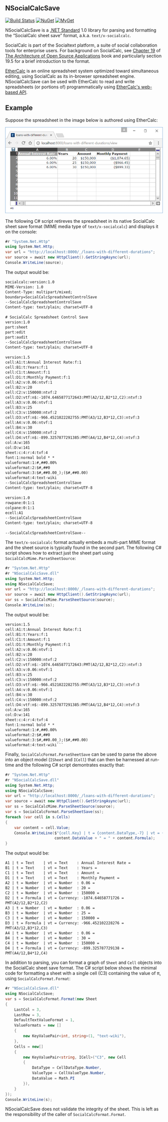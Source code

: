 ## NSocialCalcSave

[![Build Status][build-badge]][builds]
[![NuGet][nuget-badge]][nuget-pkg]
[![MyGet][myget-badge]][edge-pkgs]

NSocialCalcSave is a [.NET Standard][netstd] 1.0 library for parsing and
formatting the &ldquo;SocialCalc sheet save&rdquo; format,
a.k.a. `text/x-socialcalc`.

SocialCalc is part of the Socialtext platform, a suite of social collaboration
tools for enterprise users. For background on SocialCalc, see [Chapter
19][aosa-19] of [The Architecture of Open Source Applications][aosa] book and
particularly section 19.5 for a brief introduction to the format.

[EtherCalc](https://ethercalc.net/) is an online spreadsheet system optimized
toward simultaneous editing, using SocialCalc as its in-browser spreadsheet
engine. NSocialCalcSave can be used with EtherCalc to read and write
spreadsheets (or portions of) programmatically using [EtherCalc's
web-based API][ethercalc-api].

## Example

Suppose the spreadsheet in the image below is authored using EtherCalc:

![x](doc/ether-calc-loan-eg.png)

The following C# script retireves the spreadsheet in its native SocialCalc
sheet save format (MIME media type of `text/x-socialcalc`) and displays it
on the console:

```c#
#r "System.Net.Http"
using System.Net.Http;
var url = "http://localhost:8000/_/loans-with-different-durations";
var source = await new HttpClient().GetStringAsync(url);
Console.WriteLine(source);
```

The output would be:

```
socialcalc:version:1.0
MIME-Version: 1.0
Content-Type: multipart/mixed; boundary=SocialCalcSpreadsheetControlSave
--SocialCalcSpreadsheetControlSave
Content-type: text/plain; charset=UTF-8

# SocialCalc Spreadsheet Control Save
version:1.0
part:sheet
part:edit
part:audit
--SocialCalcSpreadsheetControlSave
Content-type: text/plain; charset=UTF-8

version:1.5
cell:A1:t:Annual Interest Rate:f:1
cell:B1:t:Years:f:1
cell:C1:t:Amount:f:1
cell:D1:t:Monthly Payment:f:1
cell:A2:v:0.06:ntvf:1
cell:B2:v:20
cell:C2:v:150000:ntvf:2
cell:D2:vtf:n$:-1074.6465877172643:PMT(A2/12,B2*12,C2):ntvf:3
cell:A3:v:0.06:ntvf:1
cell:B3:v:25
cell:C3:v:150000:ntvf:2
cell:D3:vtf:n$:-966.4521022282755:PMT(A3/12,B3*12,C3):ntvf:3
cell:A4:v:0.06:ntvf:1
cell:B4:v:30
cell:C4:v:150000:ntvf:2
cell:D4:vtf:n$:-899.3257877291385:PMT(A4/12,B4*12,C4):ntvf:3
col:A:w:165
col:D:w:141
sheet:c:4:r:4:tvf:4
font:1:normal bold * *
valueformat:1:#,##0.00%
valueformat:2:$#,##0
valueformat:3:$#,##0.00_);($#,##0.00)
valueformat:4:text-wiki
--SocialCalcSpreadsheetControlSave
Content-type: text/plain; charset=UTF-8

version:1.0
rowpane:0:1:1
colpane:0:1:1
ecell:A1
--SocialCalcSpreadsheetControlSave
Content-type: text/plain; charset=UTF-8

--SocialCalcSpreadsheetControlSave--
```

The `text/x-socialcalc` format actually embeds a multi-part MIME format and
the sheet source is typically found in the second part. The following C#
script shows how to extract just the sheet part using
`SocialCalcMime.ParseSheetSource`:

```c#
#r "System.Net.Http"
#r "NSocialCalcSave.dll"
using System.Net.Http;
using NSocialCalcSave;
var url = "http://localhost:8000/_/loans-with-different-durations";
var source = await new HttpClient().GetStringAsync(url);
var ss = SocialCalcMime.ParseSheetSource(source);
Console.WriteLine(ss);
```

The output would be:

```
version:1.5
cell:A1:t:Annual Interest Rate:f:1
cell:B1:t:Years:f:1
cell:C1:t:Amount:f:1
cell:D1:t:Monthly Payment:f:1
cell:A2:v:0.06:ntvf:1
cell:B2:v:20
cell:C2:v:150000:ntvf:2
cell:D2:vtf:n$:-1074.6465877172643:PMT(A2/12,B2*12,C2):ntvf:3
cell:A3:v:0.06:ntvf:1
cell:B3:v:25
cell:C3:v:150000:ntvf:2
cell:D3:vtf:n$:-966.4521022282755:PMT(A3/12,B3*12,C3):ntvf:3
cell:A4:v:0.06:ntvf:1
cell:B4:v:30
cell:C4:v:150000:ntvf:2
cell:D4:vtf:n$:-899.3257877291385:PMT(A4/12,B4*12,C4):ntvf:3
col:A:w:165
col:D:w:141
sheet:c:4:r:4:tvf:4
font:1:normal bold * *
valueformat:1:#,##0.00%
valueformat:2:$#,##0
valueformat:3:$#,##0.00_);($#,##0.00)
valueformat:4:text-wiki```
```

Finally, `SocialCalcFormat.ParseSheetSave` can be used to parse the above
into an object model (`ISheet` and `ICell`) that can then be harnessed at
run-time and the following C# script demontrates exactly that:

```c#
#r "System.Net.Http"
#r "NSocialCalcSave.dll"
using System.Net.Http;
using NSocialCalcSave;
var url = "http://localhost:8000/_/loans-with-different-durations";
var source = await new HttpClient().GetStringAsync(url);
var ss = SocialCalcMime.ParseSheetSource(source);
var s = SocialCalcFormat.ParseSheetSave(ss);
foreach (var cell in s.Cells)
{
    var content = cell.Value;
    Console.WriteLine($"{cell.Key} | t = {content.DataType,-7} | vt = {content.ValueType,-8}): " +
                      content.DataValue + " = " + content.Formula);
}
```

The output would be:

```
A1 | t = Text    | vt = Text    : Annual Interest Rate =
B1 | t = Text    | vt = Text    : Years =
C1 | t = Text    | vt = Text    : Amount =
D1 | t = Text    | vt = Text    : Monthly Payment =
A2 | t = Number  | vt = Number  : 0.06 =
B2 | t = Number  | vt = Number  : 20 =
C2 | t = Number  | vt = Number  : 150000 =
D2 | t = Formula | vt = Currency: -1074.64658771726 = PMT(A2/12,B2*12,C2)
A3 | t = Number  | vt = Number  : 0.06 =
B3 | t = Number  | vt = Number  : 25 =
C3 | t = Number  | vt = Number  : 150000 =
D3 | t = Formula | vt = Currency: -966.452102228276 = PMT(A3/12,B3*12,C3)
A4 | t = Number  | vt = Number  : 0.06 =
B4 | t = Number  | vt = Number  : 30 =
C4 | t = Number  | vt = Number  : 150000 =
D4 | t = Formula | vt = Currency: -899.325787729138 = PMT(A4/12,B4*12,C4)
```

In addition to parsing, you can format a graph of `Sheet` and `Cell` objects
into the SocialCalc sheet save format. The C# script below shows the minimal
code for formatting a sheet with a single cell (C3) containing the value of
&pi;, using `SocialCalcFormat.Format`:

```c#
#r "NSocialCalcSave.dll"
using NSocialCalcSave;
var s = SocialCalcFormat.Format(new Sheet
{
    LastCol = 3,
    LastRow = 3,
    DefaultTextValueFormat = 1,
    ValueFormats = new []
    {
        new KeyValuePair<int, string>(1, "text-wiki"),
    },
    Cells = new[]
    {
        new KeyValuePair<string, ICell>("C3", new Cell
        {
            DataType = CellDataType.Number,
            ValueType = CellValueType.Number,
            DataValue = Math.PI
        }),
    }
});
Console.WriteLine(s);
```

NSocialCalcSave does not validate the integrity of the sheet. This is left as
the responsibility of the caller of `SocialCalcFormat.Format`.


[builds]: https://ci.appveyor.com/project/raboof/nsocialcalcsave
[build-badge]: https://img.shields.io/appveyor/ci/raboof/nsocialcalcsave.svg
[myget-badge]: https://img.shields.io/myget/raboof/v/NSocialCalcSave.svg?label=myget
[edge-pkgs]: https://www.myget.org/feed/raboof/package/nuget/NSocialCalcSave
[nuget-badge]: https://img.shields.io/nuget/v/NSocialCalcSave.svg
[nuget-pkg]: https://www.nuget.org/packages/NSocialCalcSave
[netstd]: https://docs.microsoft.com/en-us/dotnet/articles/standard/library
[aosa]: http://www.aosabook.org/
[aosa-19]: http://www.aosabook.org/en/socialcalc.html
[ethercalc-api]: https://github.com/audreyt/ethercalc/blob/d42af4142482419c7bbb5970d30817c8e84cd6ca/API.md
